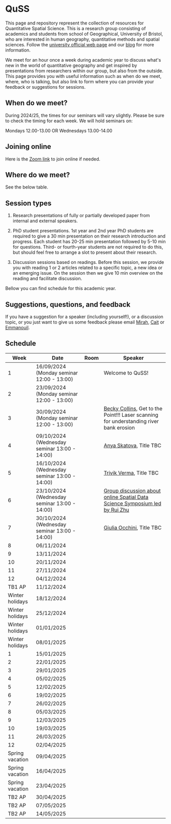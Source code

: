 # QuSS

This page and repository represent the collection of resources for Quantitative Spatial Science. This is a research group consisting of academics and students from school of Geographical, University of Bristol, who are interested in human geography, quantitative methods and spatial sciences. Follow the [university official web page](http://www.bristol.ac.uk/geography/research/quantitative-spatial-science/) and our [blog](https://quss.blogs.bristol.ac.uk/) for more information.

We meet for an hour once a week during academic year to discuss what's new in the world of quantitative geography and get inspired by presentations from researchers within our group, but also from the outside. This page provides you with useful information such as when do we meet, where, who is talking, but also link to form where you can provide your feedback or suggestions for sessions.

## When do we meet?

During 2024/25, the times for our seminars will vary slightly. Please be sure to check the timing for each week. We will hold seminars on:

Mondays 12.00-13.00
OR
Wednesdays 13.00-14.00 

## Joining online

Here is the [Zoom link](https://bristol-ac-uk.zoom.us/j/98103670328?pwd=VllwYTh5WGZ2S0Y2U2l2MHNGd1BBdz09) to join online if needed.

## Where do we meet?

See the below table.

## Session types

1.  Research presentations of fully or partially developed paper from internal and external speakers.

2.  PhD student presentations. 1st year and 2nd year PhD students are required to give a 30 min presentation on their research introduction and progress. Each student has 20-25 min presentation followed by 5-10 min for questions. Third- or fourth-year students are not required to do this, but should feel free to arrange a slot to present about their research.

3.  Discussion sessions based on readings. Before this session, we provide you with reading 1 or 2 articles related to a specific topic, a new idea or an emerging issue. On the session then we give 10 min overview on the reading and facilitate discussion.

Bellow you can find schedule for this academic year.

## Suggestions, questions, and feedback

If you have a suggestion for a speaker (including yourself!), or a discussion topic, or you just want to give us some feedback please email [Mirah](mailto:jing.zhang.2021@bristol.ac.uk), [Cait](mailto:caitlin.robinson@bristol.ac.uk) or [Emmanouil](mailto:e.tranos@bristol.ac.uk).

## Schedule

| Week            | Date       | Room | Speaker          | 
|-----------------|------------|------|------------------|
| 1               | 16/09/2024 (Monday seminar 12:00 - 13:00) |      | Welcome to QuSS! |
| 2               | 23/09/2024 (Monday seminar 12:00 - 13:00) |      |                  |
| 3               | 30/09/2024 (Monday seminar 12:00 - 13:00) |      |[Becky Collins](https://research-information.bris.ac.uk/en/persons/becky-collins), Get to the Point!!! Laser scanning for understanding river bank erosion|
| 4               | 09/10/2024 (Wednesday seminar 13:00 - 14:00)|      |[Anya Skatova]( https://research-information.bris.ac.uk/en/persons/anya-skatova), Title TBC|
| 5               | 16/10/2024 (Wednesday seminar 13:00 - 14:00)|      |[Trivik Verma](https://trivikverma.com/), Title TBC|
| 6               | 23/10/2024 (Wednesday seminar 13:00 - 14:00)|      |[Group discussion about online Spatial Data Science Symposium led by Rui Zhu](http://sdss2024.spatial-data-science.net/index.html)|
| 7               | 30/10/2024 (Wednesday seminar 13:00 - 14:00)|      |[Giulia Occhini](https://www.languagesciences.cam.ac.uk/staff/dr-giulia-occhini), Title TBC                  |
| 8               | 06/11/2024 |      |                  |
| 9               | 13/11/2024 |      |                  |
| 10              | 20/11/2024 |      |                  |
| 11              | 27/11/2024 |      |                  |
| 12              | 04/12/2024 |      |                  |
| TB1 AP          | 11/12/2024 |      |                  |
| Winter holidays | 18/12/2024 |      |                  |
| Winter holidays | 25/12/2024 |      |                  |
| Winter holidays | 01/01/2025 |      |                  |
| Winter holidays | 08/01/2025 |      |                  |
| 1               | 15/01/2025 |      |                  |
| 2               | 22/01/2025 |      |                  |
| 3               | 29/01/2025 |      |                  |
| 4               | 05/02/2025 |      |                  |
| 5               | 12/02/2025 |      |                  |
| 6               | 19/02/2025 |      |                  |
| 7               | 26/02/2025 |      |                  |
| 8               | 05/03/2025 |      |                  |
| 9               | 12/03/2025 |      |                  |
| 10              | 19/03/2025 |      |                  |
| 11              | 26/03/2025 |      |                  |
| 12              | 02/04/2025 |      |                  |
| Spring vacation | 09/04/2025 |      |                  |
| Spring vacation | 16/04/2025 |      |                  |
| Spring vacation | 23/04/2025 |      |                  |
| TB2 AP          | 30/04/2025 |      |                  |
| TB2 AP          | 07/05/2025 |      |                  |
| TB2 AP          | 14/05/2025 |      |                  |
